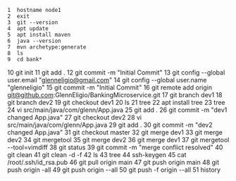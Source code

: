     1  hostname node1
    2  exit
    3  git --version
    4  apt update
    5  apt install maven
    6  java --version
    7  mvn archetype:generate
    8  ls
    9  cd bank*
   10  git init
   11  git add .
   12  git commit -m "Initial Commit"
   13  git config --global user.email "glenneligio@gmail.com"
   14  git config --global user.name "glenneligio"
   15  git commit -m "Initial Commit"
   16  git remote add origin git@github.com:GlennEligio/BankingMicroservice.git
   17  git branch dev1
   18  git branch dev2
   19  git checkout dev1
   20  ls
   21  tree
   22  apt install tree
   23  tree
   24  vi src/main/java/com/glenn/App.java
   25  git add .
   26  git commit -m "dev1 changed App.java"
   27  git checkout dev2
   28  vi src/main/java/com/glenn/App.java
   29  git add .
   30  git commit -m "dev2 changed App.java"
   31  git checkout master
   32  git merge dev1
   33  git merge dev2
   34  git mergetool
   35  git merge dev2
   36  git merge dev1
   37  git mergetool --tool=vimdiff
   38  git status
   39  git commit -m "merge conflict resolved"
   40  git clean
   41  git clean -d -f
   42  ls
   43  tree
   44  ssh-keygen
   45  cat /root/.ssh/id_rsa.pub
   46  git pull origin main
   47  git push origin main
   48  git push origin -all
   49  git push origin --all
   50  git push -f origin --all
   51  history
